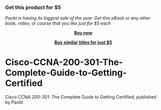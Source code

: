 
### Get this product for $5

<i>Packt is having its biggest sale of the year. Get this eBook or any other book, video, or course that you like just for $5 each</i>


<b><p align='center'>[Buy now](https://packt.link/9781789130089)</p></b>


<b><p align='center'>[Buy similar titles for just $5](https://subscription.packtpub.com/search)</p></b>


# Cisco-CCNA-200-301-The-Complete-Guide-to-Getting-Certified
Cisco CCNA 200-301: The Complete Guide to Getting Certified, published by Packt
